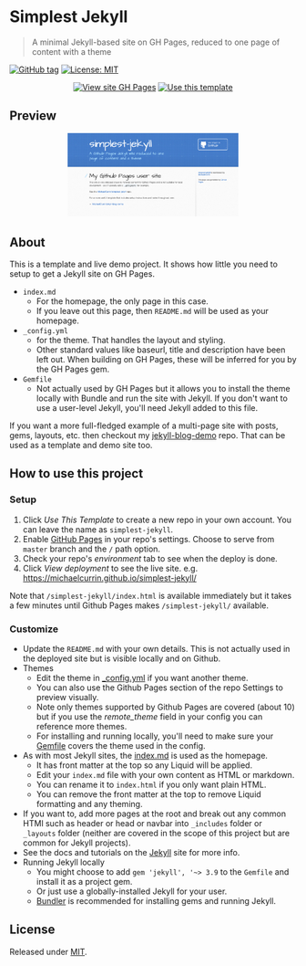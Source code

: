 # Simplest Jekyll
> A minimal Jekyll-based site on GH Pages, reduced to one page of content with a theme

[![GitHub tag](https://img.shields.io/github/tag/MichaelCurrin/simplest-jekyll)](https://github.com/MichaelCurrin/simplest-jekyll/tags/?include_prereleases&sort=semver)
[![License: MIT](https://img.shields.io/badge/License-MIT-blue)](#license)

<div align="center">
    
[![View site GH Pages](https://img.shields.io/badge/View_site-GH_Pages-2ea44f?style=for-the-badge)](https://michaelcurrin.github.io/simplest-jekyll/)
[![Use this template](https://img.shields.io/badge/Use_this_template-2ea44f?style=for-the-badge&logo=github)](https://github.com/MichaelCurrin/simplest-jekyll/generate)

</div>


## Preview

<div align="center">
    <a href="https://michaelcurrin.github.io/simplest-jekyll/">
        <img src="/sample.png" alt="Sample screenshot" title="Sample screenshot" width="300" />
    </a>
</div>


## About

This is a template and live demo project. It shows how little you need to setup to get a Jekyll site on GH Pages.

- `index.md` 
    - For the homepage, the only page in this case.
    - If you leave out this page, then `README.md` will be used as your homepage.
- `_config.yml` 
    - for the theme. That handles the layout and styling.
    - Other standard values like baseurl, title and description have been left out. When building on GH Pages, these will be inferred for you by the GH Pages gem.
- `Gemfile` 
    - Not actually used by GH Pages but it allows you to install the theme locally with Bundle and run the site with Jekyll. If you don't want to use a user-level Jekyll, you'll need Jekyll added to this file.

If you want a more full-fledged example of a multi-page site with posts, gems, layouts, etc. then checkout my [jekyll-blog-demo](https://github.com/MichaelCurrin/jekyll-blog-demo) repo. That can be used as a template and demo site too.


## How to use this project

### Setup

1. Click _Use This Template_ to create a new repo in your own account. You can leave the name as `simplest-jekyll`.
2. Enable [GitHub Pages](https://pages.github.com/) in your repo's settings. Choose to serve from `master` branch and the `/` path option.
3. Check your repo's _environment_ tab to see when the deploy is done.
4. Click _View deployment_ to see the live site. e.g. https://michaelcurrin.github.io/simplest-jekyll/

Note that `/simplest-jekyll/index.html` is available immediately but it takes a few minutes until Github Pages makes `/simplest-jekyll/` available.

### Customize

- Update the `README.md` with your own details. This is not actually used in the deployed site but is visible locally and on Github.
- Themes
    - Edit the theme in [\_config.yml](/_config.yml) if you want another theme.
    - You can also use the Github Pages section of the repo Settings to preview visually. 
    - Note only themes supported by Github Pages are covered (about 10) but if you use the _remote_theme_ field in your config you can reference more themes.
    - For installing and running locally, you'll need to make sure your [Gemfile](/Gemfile) covers the theme used in the config.
- As with most Jekyll sites, the [index.md](/index.md) is used as the homepage. 
    - It has front matter at the top so any Liquid will be applied. 
    - Edit your `index.md` file with your own content as HTML or markdown. 
    - You can rename it to `index.html` if you only want plain HTML.
    - You can remove the front matter at the top to remove Liquid formatting and any theming.
- If you want to, add more pages at the root and break out any common HTMl such as header or head or navbar into `_includes` folder or `_layouts` folder (neither are covered in the scope of this project but are common for Jekyll projects).
- See the docs and tutorials on the [Jekyll](https:jekyllrb.com/) site for more info.
- Running Jekyll locally
    - You might choose to add `gem 'jekyll', '~> 3.9` to the `Gemfile` and install it as a project gem.
    - Or just use a globally-installed Jekyll for your user.
    - [Bundler](https://bundler.io) is recommended for installing gems and running Jekyll.
    

## License

Released under [MIT](/LICENSE).

